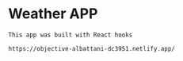 # Weather APP

`This app was built with React hooks`

```
https://objective-albattani-dc3951.netlify.app/

```